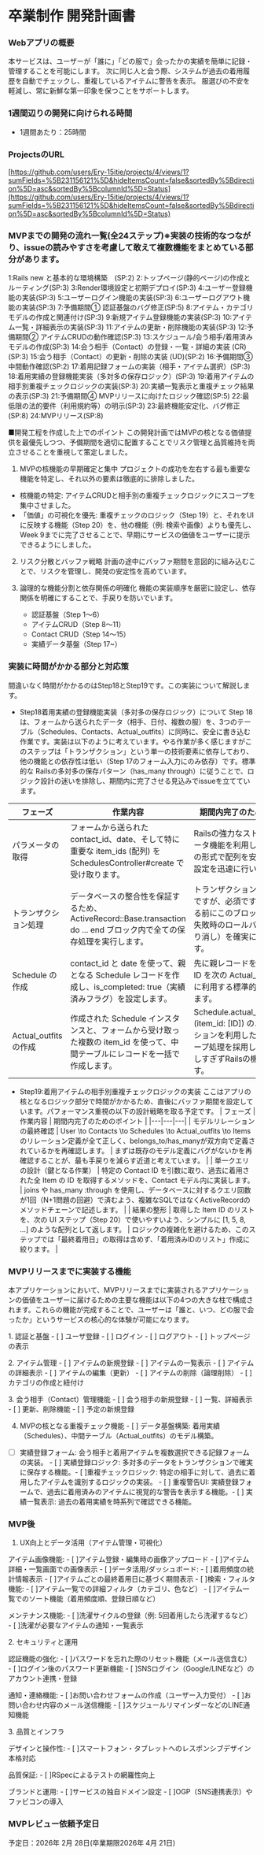 # 卒業制作 開発計画書
### Webアプリの概要
本サービスは、ユーザーが「誰に」「どの服で」会ったかの実績を簡単に記録・管理することを可能にします。
次に同じ人と会う際、システムが過去の着用履歴を自動でチェックし、重複しているアイテムに警告を表示。
服選びの不安を軽減し、常に新鮮な第一印象を保つことをサポートします。

### 1週間辺りの開発に向けられる時間
- 1週間あたり：25時間

### ProjectsのURL
[https://github.com/users/Ery-15itie/projects/4/views/1?sumFields=%5B231156121%5D&hideItemsCount=false&sortedBy%5Bdirection%5D=asc&sortedBy%5BcolumnId%5D=Status](https://github.com/users/Ery-15itie/projects/4/views/1?sumFields=%5B231156121%5D&hideItemsCount=false&sortedBy%5Bdirection%5D=asc&sortedBy%5BcolumnId%5D=Status)

### MVPまでの開発の流れ一覧(全24ステップ)※実装の技術的なつながり、issueの読みやすさを考慮して敢えて複数機能をまとめている部分があります。
1:Rails new と基本的な環境構築　(SP:2)
2:トップページ(静的ページ)の作成とルーティング(SP:3)
3:Render環境設定と初期デプロイ(SP:3)
4:ユーザー登録機能の実装(SP:3)
5:ユーザーログイン機能の実装(SP:3)
6:ユーザーログアウト機能の実装(SP:3)
7:予備期間① 認証基盤のバグ修正(SP:5)
8:アイテム・カテゴリモデルの作成と関連付け(SP:3)
9:新規アイテム登録機能の実装(SP:3)
10:アイテム一覧・詳細表示の実装(SP:3)
11:アイテムの更新・削除機能の実装(SP:3)
12:予備期間② アイテムCRUDの動作確認(SP:3)
13:スケジュール/会う相手/着用済みモデルの作成(SP:3)
14:会う相手（Contact）の登録・一覧・詳細の実装 (CR)(SP:3)
15:会う相手（Contact）の更新・削除の実装 (UD)(SP:2)
16:予備期間③中間動作確認(SP:2)
17:着用記録フォームの実装（相手・アイテム選択）(SP:3)
18:着用実績の登録機能実装（多対多の保存ロジック）(SP:3)
19:着用アイテムの相手別重複チェックロジックの実装(SP:3)
20:実績一覧表示と重複チェック結果の表示(SP:3)
21:予備期間④ MVPリリースに向けたロジック確認(SP:5)
22:最低限の法的要件（利用規約等）の明示(SP:3)
23:最終機能安定化、バグ修正(SP:8)
24:MVPリリース(SP:8)

■開発工程を作成した上でのポイント
この開発計画ではMVPの核となる価値提供を最優先しつつ、予備期間を適切に配置することでリスク管理と品質維持を両立させることを重視して策定しました。

1.  MVPの核機能の早期確定と集中
プロジェクトの成功を左右する最も重要な機能を特定し、それ以外の要素は徹底的に排除しました。
 * 核機能の特定: アイテムCRUDと相手別の重複チェックロジックにスコープを集中させました。
 * 「価値」の可視化を優先: 重複チェックのロジック（Step 19）と、それをUIに反映する機能（Step 20）を、他の機能（例: 検索や画像）よりも優先し、Week 9までに完了させることで、早期にサービスの価値をユーザーに提示できるようにしました。

2. リスク分散とバッファ戦略
計画の途中にバッファ期間を意図的に組み込むことで、リスクを管理し、開発の安定性を高めています。
 
3. 論理的な機能分割と依存関係の明確化
機能の実装順序を厳密に設定し、依存関係を明確にすることで、手戻りを防いでいます。
   * 認証基盤（Step 1〜6）
   * アイテムCRUD（Step 8〜11）
   * Contact CRUD（Step 14〜15）
   * 実績データ基盤（Step 17~）

### 実装に時間がかかる部分と対応策
間違いなく時間がかかるのはStep18とStep19です。この実装について解説します。

- Step18着用実績の登録機能実装（多対多の保存ロジック）について
Step 18 は、フォームから送られたデータ（相手、日付、複数の服）を、3つのテーブル（Schedules、Contacts、Actual_outfits）に同時に、安全に書き込む作業です。実装は以下のように考えています。やる作業が多く感じますがこのステップは「トランザクション」という単一の技術要素に依存しており、他の機能との依存性は低い（Step 17のフォーム入力にのみ依存）です。標準的な Railsの多対多の保存パターン（has_many through）に従うことで、ロジック設計の迷いを排除し、期間内に完了させる見込みでissueを立てています。

| フェーズ | 作業内容 | 期間内完了のためのポイント |
|---|---|---|
| パラメータの取得 | フォームから送られた contact_id、date、そして特に重要な item_ids (配列) を SchedulesController#create で受け取ります。 | Railsの強力なストロングパラメータ機能を利用し、item_ids: [] の形式で配列を安全に受け取る設定を迅速に行います。 |
| トランザクション処理 | データベースの整合性を保証するため、ActiveRecord::Base.transaction do ... end ブロック内で全ての保存処理を実行します。 | トランザクションの使用は複雑ですが、必須です。処理を始める前にこのブロックを記述し、失敗時のロールバック（全て取り消し）を確実に動作させます。 |
| Schedule の作成 | contact_id と date を使って、親となる Schedule レコードを作成し、is_completed: true（実績済みフラグ）を設定します。 | 先に親レコードを保存し、その ID を次の Actual_outfits の作成に利用する標準的な流れで進めます。 |
| Actual_outfits の作成 | 作成された Schedule インスタンスと、フォームから受け取った複数の item_id を使って、中間テーブルにレコードを一括で作成します。 | Schedule.actual_outfits.create!(item_id: [ID]) のようなリレーションを利用したシンプルなループ処理を採用し、SQLを意識しすぎずRailsの機能を活用します。 |

- Step19:着用アイテムの相手別重複チェックロジックの実装
ここはアプリの核となるロジック部分で時間がかかるため、直後にバッファ期間を設定しています。パフォーマンス重視の以下の設計戦略を取る予定です。
| フェーズ | 作業内容 | 期間内完了のためのポイント |
|---|---|---|
| モデルリレーションの最終確認 | User \to Contacts \to Schedules \to Actual_outfits \to Items のリレーション定義が全て正しく、belongs_to/has_manyが双方向で定義されているかを再確認します。 | まずは既存のモデル定義にバグがないかを再確認することが、最も手戻りを減らす近道と考えています。 |
| 単一クエリの設計（鍵となる作業） | 特定の Contact ID を引数に取り、過去に着用された全 Item の ID を取得するメソッドを、Contact モデル内に実装します。 | joins や has_many :through を使用し、データベースに対するクエリ回数が1回（N+1問題の回避）で済むよう、複雑なSQLではなくActiveRecordのメソッドチェーンで記述します。 |
| 結果の整形 | 取得した Item ID のリストを、次の UI ステップ（Step 20）で使いやすいよう、シンプルに [1, 5, 8, ...] のような配列として返します。 | ロジックの複雑化を避けるため、このステップでは「最終着用日」の取得は含めず、「着用済みIDのリスト」作成に絞ります。 |

### MVPリリースまでに実装する機能
本アプリケーションにおいて、MVPリリースまでに実装されるアプリケーションの価値をユーザーに届けるための主要な機能は以下の4つの大きな柱で構成されます。これらの機能が完成することで、ユーザーは「誰と、いつ、どの服で会ったか」というサービスの核心的な体験が可能になります。

​1. 認証と基盤
​- [ ] ユーザ登録
​- [ ] ログイン
​- [ ] ログアウト
​- [ ] トップページの表示

​2. アイテム管理
​- [ ] アイテムの新規登録
​- [ ] アイテムの一覧表示
​- [ ] アイテムの詳細表示
​- [ ] アイテムの編集（更新）
​- [ ] アイテムの削除（論理削除）
​- [ ] カテゴリの作成と紐付け

​3. 会う相手（Contact）管理機能
​- [ ] 会う相手の新規登録
​- [ ] 一覧、詳細表示
​- [ ] 更新、削除機能
​- [ ] 予定の新規登録

4. MVPの核となる重複チェック機能
 ​- [ ]  データ基盤構築: 着用実績（Schedules）、中間テーブル（Actual_outfits）のモデル構築。
 - [ ] 実績登録フォーム: 会う相手と着用アイテムを複数選択できる記録フォームの実装。
 ​- [ ] 実績登録ロジック: 多対多のデータをトランザクションで確実に保存する機能。
 ​- [ ]重複チェックロジック: 特定の相手に対して、過去に着用したアイテムを識別するロジックの実装。
 ​- [ ] 重複警告UI: 実績登録フォームで、過去に着用済みのアイテムに視覚的な警告を表示する機能。
 ​- [ ] 実績一覧表示: 過去の着用実績を時系列で確認できる機能。

### MVP後
1. UX向上とデータ活用（アイテム管理・可視化）

アイテム画像機能:
​- [ ]​アイテム登録・編集時の画像アップロード
​​- [ ]アイテム詳細・一覧画面での画像表示
​​- [ ]データ活用/ダッシュボード:
​​- [ ]着用頻度の統計情報表示
​​- [ ]アイテムごとの最終着用日に基づく期間表示
​​- [ ]検索・フィルタ機能:
​​- [ ]アイテム一覧での詳細フィルタ（カテゴリ、色など）
​​- [ ]アイテム一覧でのソート機能（着用頻度順、登録日順など）

​メンテナンス機能:
​​- [ ]​洗濯サイクルの登録（例: 5回着用したら洗濯するなど）
​​- [ ]​洗濯が必要なアイテムの通知・一覧表示

​2. セキュリティと運用

​認証機能の強化:
​​​- [ ]パスワードを忘れた際のリセット機能（メール送信含む）
​​​- [ ]ログイン後のパスワード更新機能
​​- [ ]​SNSログイン（Google/LINEなど）のアカウント連携・登録

​通知・連絡機能:
​​​- [ ]お問い合わせフォームの作成（ユーザー入力受付）
​​​- [ ]お問い合わせ内容のメール送信機能
​​​- [ ]スケジュールリマインダーなどのLINE通知機能

​3. 品質とインフラ

​デザインと操作性:
​​​- [ ]スマートフォン・タブレットへのレスポンシブデザイン本格対応

​品質保証:
​​​- [ ]RSpecによるテストの網羅性向上

​ブランドと運用:
​​​- [ ]サービスの独自ドメイン設定
​​​- [ ]OGP（SNS連携表示）やファビコンの導入

### MVPレビュー依頼予定日
予定日：2026年 2月 28日(卒業期限2026年 4月 21日)

